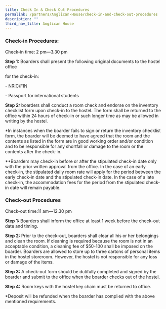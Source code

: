 ```yaml
---
title: Check In & Check Out Procedures
permalink: /partners/Anglican-House/check-in-and-check-out-procedures
description: ""
third_nav_title: Anglican House
---
```

### Check-in Procedures:

Check-in time: 2 pm—3.30 pm  

  

**Step 1:** Boarders shall present the following original documents to the hostel office

for the check-in:

\- NRIC/FIN

\- Passport for international students

  

**Step 2:** boarders shall conduct a room check and endorse on the inventory checklist form upon check-in to the hostel. The form shall be returned to the office within 24 hours of check-in or such longer time as may be allowed in writing by the hostel.

  

\*In instances when the boarder fails to sign or return the inventory checklist form, the boarder will be deemed to have agreed that the room and the contents as listed in the form are in good working order and/or condition and to be responsible for any shortfall or damage to the room or the contents after the check-in.

  

\*\*Boarders may check-in before or after the stipulated check-in date only with the prior written approval from the office. In the case of an early check-in, the stipulated daily room rate will apply for the period between the early check-in date and the stipulated check-in date. In the case of a late check-in, the accommodation fees for the period from the stipulated check-in date will remain payable.

  

### Check-out Procedures

Check-out time:11 am—12.30 pm

  

**Step 1:** Boarders shall inform the office at least 1 week before the check-out date and timing.

**Step 2:** Prior to the check-out, boarders shall clear all his or her belongings and clean the room. If cleaning is required because the room is not in an acceptable condition, a cleaning fee of $50-100 shall be imposed on the boarder. Boarders are allowed to store up to three cartons of personal items in the hostel storeroom. However, the hostel is not responsible for any loss or damage of the items.

**Step 3:** A check-out form should be dutifully completed and signed by the boarder and submit to the office when the boarder checks out of the hostel.

**Step 4:** Room keys with the hostel key chain must be returned to office.

  

\*Deposit will be refunded when the boarder has complied with the above mentioned requirements.